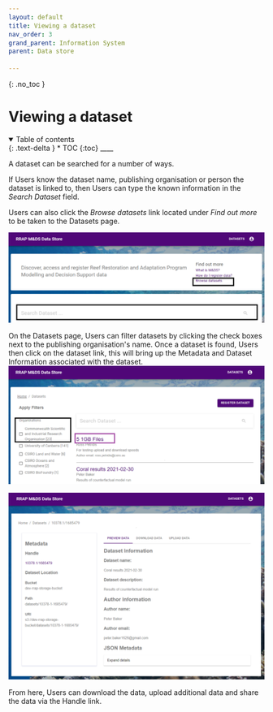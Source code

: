 ```yaml
---
layout: default
title: Viewing a dataset
nav_order: 3
grand_parent: Information System
parent: Data store

---
```

{: .no_toc }
# Viewing a dataset
<details  open markdown="block">
  <summary>
    Table of contents
  </summary>
{: .text-delta }
* TOC
{:toc}
____
</details>

A dataset can be searched for a number of ways.


If Users know the dataset name, publishing organisation or person the dataset is linked to, then Users can type the known information in the *Search Dataset* field.

Users can also click the *Browse datasets* link located under *Find out more* to be taken to the Datasets page.

![View dataset digram](../../assets/images/viewDataset.png)

On the Datasets page, Users can filter datasets by clicking the check boxes next to the publishing organisation's name. Once a dataset is found, Users then click on the dataset link, this will bring up the Metadata and Dataset Information associated with the dataset. 
![Filter dataset digram](../../assets/images/viewDataset2.png)


![View dataset digram3](../../assets/images/viewDataset3.png)

From here, Users can download the data, upload additional data and share the data via the Handle link.
